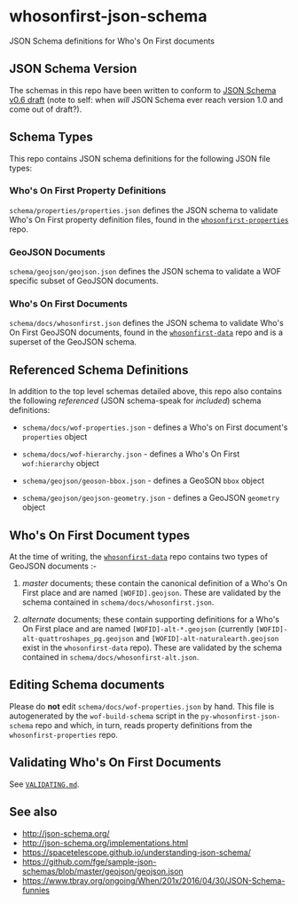 # whosonfirst-json-schema

JSON Schema definitions for Who's On First documents

## JSON Schema Version

The schemas in this repo have been written to conform to [JSON Schema v0.6 draft](http://json-schema.org/specification-links.html#draft-6) (note to self: when _will_ JSON Schema ever reach version 1.0 and come out of draft?).

## Schema Types

This repo contains JSON schema definitions for the following JSON file types:

### Who's On First Property Definitions

`schema/properties/properties.json` defines the JSON schema to validate Who's On First property definition files, found in the [`whosonfirst-properties`](https://github.com/whosonfirst/whosonfirst-properties) repo.

### GeoJSON Documents

`schema/geojson/geojson.json` defines the JSON schema to validate a WOF specific subset of GeoJSON documents.

### Who's On First Documents

`schema/docs/whosonfirst.json` defines the JSON schema to validate Who's On First GeoJSON documents, found in the [`whosonfirst-data`](https://github.com/whosonfirst-data/whosonfirst-data) repo and is a superset of the GeoJSON schema.

## Referenced Schema Definitions

In addition to the top level schemas detailed above, this repo also contains the following _referenced_ (JSON schema-speak for _included_) schema definitions:

* `schema/docs/wof-properties.json` - defines a Who's on First document's `properties` object

* `schema/docs/wof-hierarchy.json` - defines a Who's On First `wof:hierarchy` object

* `schema/geojson/geoson-bbox.json` - defines a GeoSON `bbox` object
* `schema/geojson/geojson-geometry.json` - defines a GeoJSON `geometry` object

## Who's On First Document types

At the time of writing, the [`whosonfirst-data`](https://github.com/whosonfirst-data/whosonfirst-data) repo contains two types of GeoJSON documents :-

1. _master_ documents; these contain the canonical definition of a Who's On First place and are named `[WOFID].geojson`. These are validated by the schema contained in `schema/docs/whosonfirst.json`.

2. _alternate_ documents; these contain supporting definitions for a Who's On First place and are named `[WOFID]-alt-*.geojson` (currently `[WOFID]-alt-quattroshapes_pg.geojson` and `[WOFID]-alt-naturalearth.geojson` exist in the `whosonfirst-data` repo). These are validated by the schema contained in `schema/docs/whosonfirst-alt.json`.


## Editing Schema documents

Please do __not__ edit `schema/docs/wof-properties.json` by hand. This file is autogenerated by the `wof-build-schema` script in the `py-whosonfirst-json-schema` repo and which, in turn, reads property definitions from the `whosonfirst-properties` repo.


## Validating Who's On First Documents

See [`VALIDATING.md`](VALIDATING.md).

## See also

* http://json-schema.org/
* http://json-schema.org/implementations.html
* https://spacetelescope.github.io/understanding-json-schema/
* https://github.com/fge/sample-json-schemas/blob/master/geojson/geojson.json
* https://www.tbray.org/ongoing/When/201x/2016/04/30/JSON-Schema-funnies
